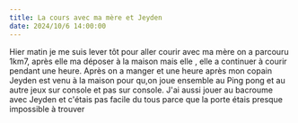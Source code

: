 ```yaml
---
title: La cours avec ma mère et Jeyden
date: 2024/10/6 14:00:00
---
```

Hier matin je me suis lever tôt pour aller courir avec ma mère on a parcouru 1km7, après elle ma déposer à la maison mais elle , elle a continuer à courir pendant une heure. Après on a manger et une heure après mon copain Jeyden est venu à la maison pour qu,on joue ensemble au Ping pong et au autre jeux sur console et pas sur console. J'ai aussi jouer au bacroume avec Jeyden et c'étais pas facile du tous parce que la porte étais presque impossible à trouver 







